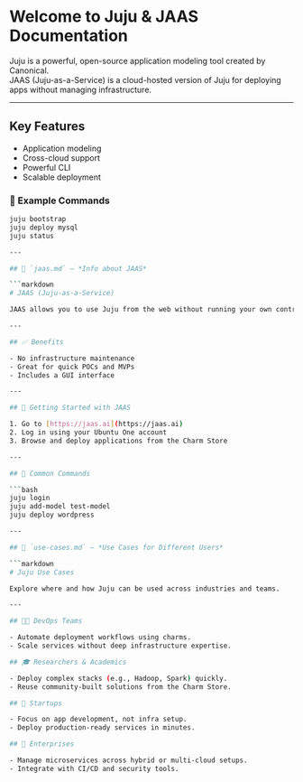 # Welcome to Juju & JAAS Documentation

Juju is a powerful, open-source application modeling tool created by Canonical.  
JAAS (Juju-as-a-Service) is a cloud-hosted version of Juju for deploying apps without managing infrastructure.

---

## Key Features

- Application modeling
- Cross-cloud support
- Powerful CLI
- Scalable deployment

### 🧪 Example Commands

```bash
juju bootstrap
juju deploy mysql
juju status

---

## 📄 `jaas.md` – *Info about JAAS*

```markdown
# JAAS (Juju-as-a-Service)

JAAS allows you to use Juju from the web without running your own controller.

---

## ✅ Benefits

- No infrastructure maintenance
- Great for quick POCs and MVPs
- Includes a GUI interface

---

## 🚀 Getting Started with JAAS

1. Go to [https://jaas.ai](https://jaas.ai)
2. Log in using your Ubuntu One account
3. Browse and deploy applications from the Charm Store

---

## 🧪 Common Commands

```bash
juju login
juju add-model test-model
juju deploy wordpress

---

## 📄 `use-cases.md` – *Use Cases for Different Users*

```markdown
# Juju Use Cases

Explore where and how Juju can be used across industries and teams.

---

## 👩‍💻 DevOps Teams

- Automate deployment workflows using charms.
- Scale services without deep infrastructure expertise.

## 🎓 Researchers & Academics

- Deploy complex stacks (e.g., Hadoop, Spark) quickly.
- Reuse community-built solutions from the Charm Store.

## 🚀 Startups

- Focus on app development, not infra setup.
- Deploy production-ready services in minutes.

## 🏢 Enterprises

- Manage microservices across hybrid or multi-cloud setups.
- Integrate with CI/CD and security tools.
